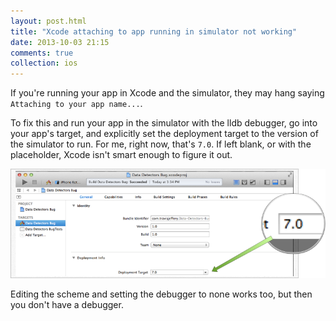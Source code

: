 ```yaml
---
layout: post.html
title: "Xcode attaching to app running in simulator not working"
date: 2013-10-03 21:15
comments: true
collection: ios
---
```


If you're running your app in Xcode and the simulator, they may hang saying `Attaching to your app name...`.

To fix this and run your app in the simulator with the lldb debugger, go into your app's target, and explicitly set the deployment target to the version of the simulator to run. For me, right now, that's `7.0`. If left blank, or with the placeholder, Xcode isn't smart enough to figure it out.

![Settings to fix xcode attaching problem](images/xcode-attaching.png)

Editing the scheme and setting the debugger to none works too, but then you don't have a debugger.
